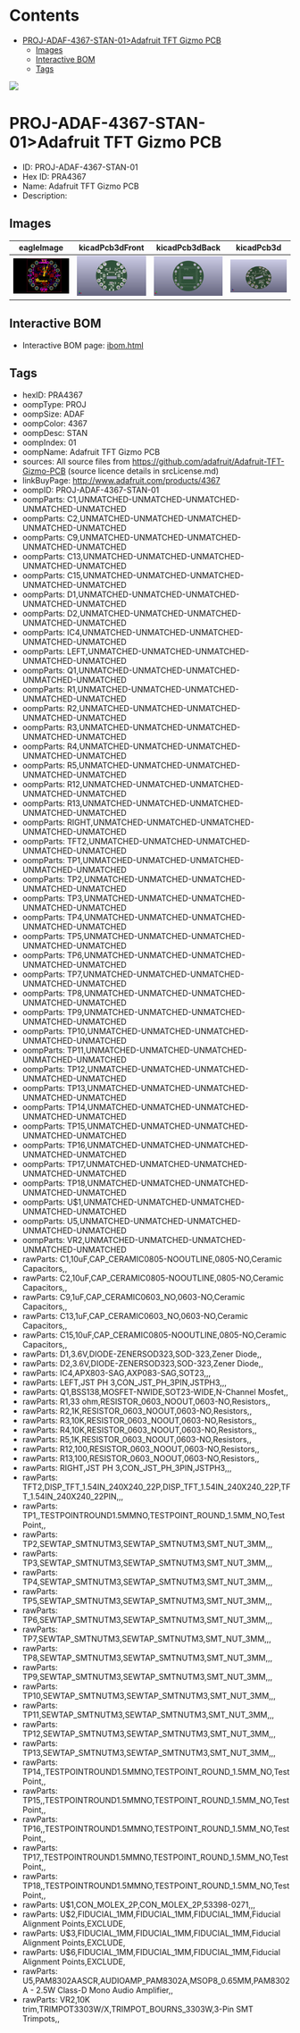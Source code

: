 



Contents
========

* [PROJ-ADAF-4367-STAN-01>Adafruit TFT Gizmo PCB](#proj-adaf-4367-stan-01adafruit-tft-gizmo-pcb)
	* [Images](#images)
	* [Interactive BOM](#interactive-bom)
	* [Tags](#tags)
  
![][im]
# PROJ-ADAF-4367-STAN-01>Adafruit TFT Gizmo PCB

- ID: PROJ-ADAF-4367-STAN-01
- Hex ID: PRA4367
- Name: Adafruit TFT Gizmo PCB
- Description: 

## Images
  
  

|eagleImage|kicadPcb3dFront|kicadPcb3dBack|kicadPcb3d|
| :---: | :---: | :---: | :---: |
|[![eagleImage](eagleImage_140.png)](eagleImage_.png)|[![kicadPcb3dFront](kicadPcb3dFront_140.png)](kicadPcb3dFront_.png)|[![kicadPcb3dBack](kicadPcb3dBack_140.png)](kicadPcb3dBack_.png)|[![kicadPcb3d](kicadPcb3d_140.png)](kicadPcb3d_.png)|

## Interactive BOM

- Interactive BOM page: [ibom.html](kicad/bom/ibom.html)

## Tags

- hexID: PRA4367
- oompType: PROJ
- oompSize: ADAF
- oompColor: 4367
- oompDesc: STAN
- oompIndex: 01
- oompName: Adafruit TFT Gizmo PCB
- sources: All source files from https://github.com/adafruit/Adafruit-TFT-Gizmo-PCB (source licence details in srcLicense.md)
- linkBuyPage: http://www.adafruit.com/products/4367
- oompID: PROJ-ADAF-4367-STAN-01
- oompParts: C1,UNMATCHED-UNMATCHED-UNMATCHED-UNMATCHED-UNMATCHED
- oompParts: C2,UNMATCHED-UNMATCHED-UNMATCHED-UNMATCHED-UNMATCHED
- oompParts: C9,UNMATCHED-UNMATCHED-UNMATCHED-UNMATCHED-UNMATCHED
- oompParts: C13,UNMATCHED-UNMATCHED-UNMATCHED-UNMATCHED-UNMATCHED
- oompParts: C15,UNMATCHED-UNMATCHED-UNMATCHED-UNMATCHED-UNMATCHED
- oompParts: D1,UNMATCHED-UNMATCHED-UNMATCHED-UNMATCHED-UNMATCHED
- oompParts: D2,UNMATCHED-UNMATCHED-UNMATCHED-UNMATCHED-UNMATCHED
- oompParts: IC4,UNMATCHED-UNMATCHED-UNMATCHED-UNMATCHED-UNMATCHED
- oompParts: LEFT,UNMATCHED-UNMATCHED-UNMATCHED-UNMATCHED-UNMATCHED
- oompParts: Q1,UNMATCHED-UNMATCHED-UNMATCHED-UNMATCHED-UNMATCHED
- oompParts: R1,UNMATCHED-UNMATCHED-UNMATCHED-UNMATCHED-UNMATCHED
- oompParts: R2,UNMATCHED-UNMATCHED-UNMATCHED-UNMATCHED-UNMATCHED
- oompParts: R3,UNMATCHED-UNMATCHED-UNMATCHED-UNMATCHED-UNMATCHED
- oompParts: R4,UNMATCHED-UNMATCHED-UNMATCHED-UNMATCHED-UNMATCHED
- oompParts: R5,UNMATCHED-UNMATCHED-UNMATCHED-UNMATCHED-UNMATCHED
- oompParts: R12,UNMATCHED-UNMATCHED-UNMATCHED-UNMATCHED-UNMATCHED
- oompParts: R13,UNMATCHED-UNMATCHED-UNMATCHED-UNMATCHED-UNMATCHED
- oompParts: RIGHT,UNMATCHED-UNMATCHED-UNMATCHED-UNMATCHED-UNMATCHED
- oompParts: TFT2,UNMATCHED-UNMATCHED-UNMATCHED-UNMATCHED-UNMATCHED
- oompParts: TP1,UNMATCHED-UNMATCHED-UNMATCHED-UNMATCHED-UNMATCHED
- oompParts: TP2,UNMATCHED-UNMATCHED-UNMATCHED-UNMATCHED-UNMATCHED
- oompParts: TP3,UNMATCHED-UNMATCHED-UNMATCHED-UNMATCHED-UNMATCHED
- oompParts: TP4,UNMATCHED-UNMATCHED-UNMATCHED-UNMATCHED-UNMATCHED
- oompParts: TP5,UNMATCHED-UNMATCHED-UNMATCHED-UNMATCHED-UNMATCHED
- oompParts: TP6,UNMATCHED-UNMATCHED-UNMATCHED-UNMATCHED-UNMATCHED
- oompParts: TP7,UNMATCHED-UNMATCHED-UNMATCHED-UNMATCHED-UNMATCHED
- oompParts: TP8,UNMATCHED-UNMATCHED-UNMATCHED-UNMATCHED-UNMATCHED
- oompParts: TP9,UNMATCHED-UNMATCHED-UNMATCHED-UNMATCHED-UNMATCHED
- oompParts: TP10,UNMATCHED-UNMATCHED-UNMATCHED-UNMATCHED-UNMATCHED
- oompParts: TP11,UNMATCHED-UNMATCHED-UNMATCHED-UNMATCHED-UNMATCHED
- oompParts: TP12,UNMATCHED-UNMATCHED-UNMATCHED-UNMATCHED-UNMATCHED
- oompParts: TP13,UNMATCHED-UNMATCHED-UNMATCHED-UNMATCHED-UNMATCHED
- oompParts: TP14,UNMATCHED-UNMATCHED-UNMATCHED-UNMATCHED-UNMATCHED
- oompParts: TP15,UNMATCHED-UNMATCHED-UNMATCHED-UNMATCHED-UNMATCHED
- oompParts: TP16,UNMATCHED-UNMATCHED-UNMATCHED-UNMATCHED-UNMATCHED
- oompParts: TP17,UNMATCHED-UNMATCHED-UNMATCHED-UNMATCHED-UNMATCHED
- oompParts: TP18,UNMATCHED-UNMATCHED-UNMATCHED-UNMATCHED-UNMATCHED
- oompParts: U$1,UNMATCHED-UNMATCHED-UNMATCHED-UNMATCHED-UNMATCHED
- oompParts: U5,UNMATCHED-UNMATCHED-UNMATCHED-UNMATCHED-UNMATCHED
- oompParts: VR2,UNMATCHED-UNMATCHED-UNMATCHED-UNMATCHED-UNMATCHED
- rawParts: C1,10uF,CAP_CERAMIC0805-NOOUTLINE,0805-NO,Ceramic Capacitors,,
- rawParts: C2,10uF,CAP_CERAMIC0805-NOOUTLINE,0805-NO,Ceramic Capacitors,,
- rawParts: C9,1uF,CAP_CERAMIC0603_NO,0603-NO,Ceramic Capacitors,,
- rawParts: C13,1uF,CAP_CERAMIC0603_NO,0603-NO,Ceramic Capacitors,,
- rawParts: C15,10uF,CAP_CERAMIC0805-NOOUTLINE,0805-NO,Ceramic Capacitors,,
- rawParts: D1,3.6V,DIODE-ZENERSOD323,SOD-323,Zener Diode,,
- rawParts: D2,3.6V,DIODE-ZENERSOD323,SOD-323,Zener Diode,,
- rawParts: IC4,APX803-SAG,AXP083-SAG,SOT23,,,
- rawParts: LEFT,JST PH 3,CON_JST_PH_3PIN,JSTPH3,,,
- rawParts: Q1,BSS138,MOSFET-NWIDE,SOT23-WIDE,N-Channel Mosfet,,
- rawParts: R1,33 ohm,RESISTOR_0603_NOOUT,0603-NO,Resistors,,
- rawParts: R2,1K,RESISTOR_0603_NOOUT,0603-NO,Resistors,,
- rawParts: R3,10K,RESISTOR_0603_NOOUT,0603-NO,Resistors,,
- rawParts: R4,10K,RESISTOR_0603_NOOUT,0603-NO,Resistors,,
- rawParts: R5,1K,RESISTOR_0603_NOOUT,0603-NO,Resistors,,
- rawParts: R12,100,RESISTOR_0603_NOOUT,0603-NO,Resistors,,
- rawParts: R13,100,RESISTOR_0603_NOOUT,0603-NO,Resistors,,
- rawParts: RIGHT,JST PH 3,CON_JST_PH_3PIN,JSTPH3,,,
- rawParts: TFT2,DISP_TFT_1.54IN_240X240_22P,DISP_TFT_1.54IN_240X240_22P,TFT_1.54IN_240X240_22PIN,,,
- rawParts: TP1,,TESTPOINTROUND1.5MMNO,TESTPOINT_ROUND_1.5MM_NO,Test Point,,
- rawParts: TP2,SEWTAP_SMTNUTM3,SEWTAP_SMTNUTM3,SMT_NUT_3MM,,,
- rawParts: TP3,SEWTAP_SMTNUTM3,SEWTAP_SMTNUTM3,SMT_NUT_3MM,,,
- rawParts: TP4,SEWTAP_SMTNUTM3,SEWTAP_SMTNUTM3,SMT_NUT_3MM,,,
- rawParts: TP5,SEWTAP_SMTNUTM3,SEWTAP_SMTNUTM3,SMT_NUT_3MM,,,
- rawParts: TP6,SEWTAP_SMTNUTM3,SEWTAP_SMTNUTM3,SMT_NUT_3MM,,,
- rawParts: TP7,SEWTAP_SMTNUTM3,SEWTAP_SMTNUTM3,SMT_NUT_3MM,,,
- rawParts: TP8,SEWTAP_SMTNUTM3,SEWTAP_SMTNUTM3,SMT_NUT_3MM,,,
- rawParts: TP9,SEWTAP_SMTNUTM3,SEWTAP_SMTNUTM3,SMT_NUT_3MM,,,
- rawParts: TP10,SEWTAP_SMTNUTM3,SEWTAP_SMTNUTM3,SMT_NUT_3MM,,,
- rawParts: TP11,SEWTAP_SMTNUTM3,SEWTAP_SMTNUTM3,SMT_NUT_3MM,,,
- rawParts: TP12,SEWTAP_SMTNUTM3,SEWTAP_SMTNUTM3,SMT_NUT_3MM,,,
- rawParts: TP13,SEWTAP_SMTNUTM3,SEWTAP_SMTNUTM3,SMT_NUT_3MM,,,
- rawParts: TP14,,TESTPOINTROUND1.5MMNO,TESTPOINT_ROUND_1.5MM_NO,Test Point,,
- rawParts: TP15,,TESTPOINTROUND1.5MMNO,TESTPOINT_ROUND_1.5MM_NO,Test Point,,
- rawParts: TP16,,TESTPOINTROUND1.5MMNO,TESTPOINT_ROUND_1.5MM_NO,Test Point,,
- rawParts: TP17,,TESTPOINTROUND1.5MMNO,TESTPOINT_ROUND_1.5MM_NO,Test Point,,
- rawParts: TP18,,TESTPOINTROUND1.5MMNO,TESTPOINT_ROUND_1.5MM_NO,Test Point,,
- rawParts: U$1,CON_MOLEX_2P,CON_MOLEX_2P,53398-0271,,,
- rawParts: U$2,FIDUCIAL_1MM,FIDUCIAL_1MM,FIDUCIAL_1MM,Fiducial Alignment Points,EXCLUDE,
- rawParts: U$3,FIDUCIAL_1MM,FIDUCIAL_1MM,FIDUCIAL_1MM,Fiducial Alignment Points,EXCLUDE,
- rawParts: U$6,FIDUCIAL_1MM,FIDUCIAL_1MM,FIDUCIAL_1MM,Fiducial Alignment Points,EXCLUDE,
- rawParts: U5,PAM8302AASCR,AUDIOAMP_PAM8302A,MSOP8_0.65MM,PAM8302A - 2.5W Class-D Mono Audio Amplifier,,
- rawParts: VR2,10K trim,TRIMPOT3303W/X,TRIMPOT_BOURNS_3303W,3-Pin SMT Trimpots,,



[im]: kicadPcb3d_450.png
